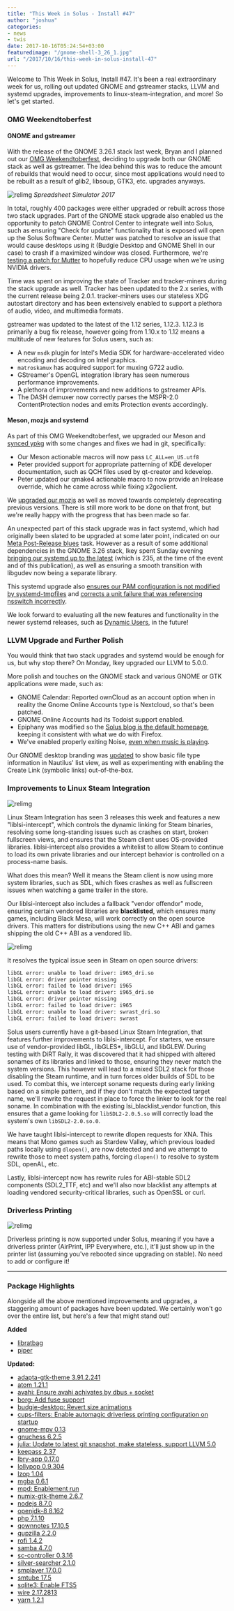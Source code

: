 ```yaml
---
title: "This Week in Solus - Install #47"
author: "joshua"
categories:
- news
- twis
date: 2017-10-16T05:24:54+03:00
featuredimage: "/gnome-shell-3_26_1.jpg"
url: "/2017/10/16/this-week-in-solus-install-47"
---
```


Welcome to This Week in Solus, Install #47. It's been a real extraordinary week for us, rolling out updated GNOME and gstreamer stacks, LLVM and systemd upgrades, improvements to linux-steam-integration, and more! So let's get started.
<!--more-->

### OMG Weekendtoberfest

#### GNOME and gstreamer

With the release of the GNOME 3.26.1 stack last week, Bryan and I planned out our [OMG Weekendtoberfest](https://dev.solus-project.com/T4672), deciding to upgrade both our GNOME stack as well as gstreamer. The idea behind this was to reduce the amount of rebuilds that would need to occur, since most applications would need to be rebuilt as a result of glib2, libsoup, GTK3, etc. upgrades anyways.

![relimg](spreadsheet-simulator-2017.jpg)
*Spreadsheet Simulator 2017*

In total, roughly 400 packages were either upgraded or rebuilt across those two stack upgrades. Part of the GNOME stack upgrade also enabled us the opportunity to patch GNOME Control Center to integrate well into Solus, such as ensuring "Check for update" functionality that is exposed will open up the Solus Software Center. Mutter was patched to resolve an issue  that would cause desktops using it (Budgie Desktop and GNOME Shell in our case) to crash if a maximized window was closed. Furthermore, we're [testing a patch for Mutter](https://dev.solus-project.com/R2123:073872457254a8416dd9000f339f612722629947) to hopefully reduce CPU usage when we're using NVIDIA drivers.

Time was spent on improving the state of Tracker and tracker-miners during the stack upgrade as well. Tracker has been updated to the 2.x series, with the current release being 2.0.1. tracker-miners uses our stateless XDG autostart directory and has been extensively enabled to support a plethora of audio, video, and multimedia formats.

gstreamer was updated to the latest of the 1.12 series, 1.12.3. 1.12.3 is primarily a bug fix release, however going from 1.10.x to 1.12 means a multitude of new features for Solus users, such as:

- A new `msdk` plugin for Intel's Media SDK for hardware-accelerated video encoding and decoding on Intel graphics.
- `matroskamux` has acquired support for muxing G722 audio.
- GStreamer's OpenGL integration library has seen numerous performance improvements.
- A plethora of improvements and new additions to gstreamer APIs.
- The DASH demuxer now correctly parses the MSPR-2.0 ContentProtection nodes and emits Protection events accordingly.

#### Meson, mozjs and systemd

As part of this OMG Weekendtoberfest, we upgraded our Meson and [synced ypkg](https://dev.solus-project.com/R3305:c1b4f208c218c7e8add5fdbd7eb9d49e2868e8c7#162c5f88) with some changes and fixes we had in git, specifically:

- Our Meson actionable macros will now pass `LC_ALL=en_US.utf8`
- Peter provided support for appropriate patterning of KDE developer documentation, such as QCH files used by qt-creator and kdevelop.
- Peter updated our qmake4 actionable macro to now provide an lrelease override, which he came across while fixing x2goclient.

We [upgraded our mozjs](https://dev.solus-project.com/T4686) as well as moved towards completely deprecating previous versions. There is still more work to be done on that front, but we're really happy with the progress that has been made so far.

An unexpected part of this stack upgrade was in fact systemd, which had originally been slated to be upgraded at some later point, indicated on our [Meta Post-Release blues](https://dev.solus-project.com/T4235) task. However as a result of some additional dependencies in the GNOME 3.26 stack, Ikey spent Sunday evening [bringing our systemd up to the latest](https://dev.solus-project.com/R2999:61ecf2d0a5da3cef387efe5063b75938600845b6) (which is 235, at the time of the event and of this publication), as well as ensuring a smooth transition with libgudev now being a separate library.

This systemd upgrade also [ensures our PAM configuration is not modified by systemd-tmpfiles](https://dev.solus-project.com/R2999:ffb2149ca31ae484822750ed3f1d21d47457a24c) and [corrects a unit failure that was referencing nsswitch incorrectly](https://dev.solus-project.com/R2999:a6552f6d4e23fde0eaf2da1829c935958651ce7e).

We look forward to evaluating all the new features and functionality in the newer systemd releases,  such as [Dynamic Users](http://0pointer.net/blog/dynamic-users-with-systemd.html), in the future!

### LLVM Upgrade and Further Polish

You would think that two stack upgrades and systemd would be enough for us, but why stop there? On Monday, Ikey upgraded our LLVM to 5.0.0.

More polish and touches on the GNOME stack and various GNOME or GTK applications were made, such as:

- GNOME Calendar: Reported ownCloud as an account option when in reality the Gnome Online Accounts type is Nextcloud, so that's been patched.
- GNOME Online Accounts had its Todoist support enabled.
- Epiphany was modified so the [Solus blog is the default homepage](https://dev.solus-project.com/R707:5c63226823fd6568ed80466e96a931b46111b3bb), keeping it consistent with what we do with Firefox.
- We've enabled properly exiting Noise, [even when music is playing](https://dev.solus-project.com/R2178:0152427ce249bb30f623030e69bbed565793fbca).

Our GNOME desktop branding was [updated](https://dev.solus-project.com/R957:39e585e35b69fc4989f8fc309225c2b5b47a6de6) to show basic file type information in Nautilus' list view, as well as experimenting with enabling the Create Link (symbolic links) out-of-the-box.

### Improvements to Linux Steam Integration

![relimg](liblsi-intercept.jpg)

Linux Steam Integration has seen 3 releases this week and features a new "liblsi-intercept", which controls the dynamic linking for Steam binaries, resolving some long-standing issues such as crashes on start, broken fullscreen views, and ensures that the Steam client uses OS-provided libraries. liblsi-intercept also provides a whitelist to allow Steam to continue to load its own private libraries and our intercept behavior is controlled on a process-name basis.

What does this mean? Well it means the Steam client is now using more system libraries, such as SDL, which fixes crashes as well as fullscreen issues when watching a game trailer in the store.

Our liblsi-intercept also includes a fallback "vendor offendor" mode, ensuring certain vendored libraries are **blacklisted**, which ensures many games, including Black Mesa, will work correctly on the open source drivers. This matters for distributions using the new C++ ABI and games shipping the old C++ ABI as a vendored lib.

![relimg](liblsi-intercept-blackmesa.jpg)

It resolves the typical issue seen in Steam on open source drivers:

``` bash
libGL error: unable to load driver: i965_dri.so
libGL error: driver pointer missing
libGL error: failed to load driver: i965
libGL error: unable to load driver: i965_dri.so
libGL error: driver pointer missing
libGL error: failed to load driver: i965
libGL error: unable to load driver: swrast_dri.so
libGL error: failed to load driver: swrast
```

Solus users currently have a git-based Linux Steam Integration, that features further improvements to liblsi-intercept. For starters, we ensure use of vendor-provided libGL, libGLES*, libGLU, and libGLEW. During testing with DiRT Rally, it was discovered that it had shipped with altered sonames of its libraries and linked to those, ensuring they never match the system versions. This however will lead to a mixed SDL2 stack for those disabling the Steam runtime, and in turn forces older builds of SDL to be used. To combat this, we intercept soname requests during early linking based on a simple pattern, and if they don't match the expected target name, we'll rewrite the request in place to force the linker to look for the real soname. In combination with the existing lsi_blacklist_vendor function, this ensures that a game looking for `libSDL2-2.0.5.so` will correctly load the system's own `libSDL2-2.0.so.0`.

We have taught liblsi-intercept to rewrite dlopen requests for XNA. This means that Mono games such as Stardew Valley, which previous loaded paths locally using `dlopen()`, are now detected and and we attempt to rewrite those to meet system paths, forcing `dlopen()` to resolve to system SDL, openAL, etc.

Lastly, liblsi-intercept now has rewrite rules for ABI-stable SDL2 components (SDL2_TTF, etc) and we'll also now blacklist any attempts at loading vendored security-critical libraries, such as OpenSSL or curl.

### Driverless Printing

![relimg](driverless-printing.jpg)

Driverless printing is now supported under Solus, meaning if you have a driverless printer (AirPrint, IPP Everywhere, etc.), it'll just show up in the printer list (assuming you've rebooted since upgrading on stable). No need to add or configure it!

---

### Package Highlights

Alongside all the above mentioned improvements and upgrades, a staggering amount of packages have been updated. We certainly won't go over the entire list, but here's a few that might stand out!

**Added**

- [libratbag](https://dev.solus-project.com/source/libratbag/repository/master/)
- [piper](https://dev.solus-project.com/source/piper/repository/master/)

**Updated:**

- [adapta-gtk-theme 3.91.2.241](https://dev.solus-project.com/R338:b950c343b4219094161382b499246d786675b2aa)
- [atom 1.21.1](https://dev.solus-project.com/R394:6d4b96345b85ead746b4c847042dad4a0e34ed46)
- [avahi: Ensure avahi achivates by dbus + socket](https://dev.solus-project.com/R412:6bd7c009ca89fdb93e3517272d22cf94ce6ca7f3)
- [borg: Add fuse support](https://dev.solus-project.com/R445:0c5c6a0e0dc26f0686b7c44e6630d5c91b228e38)
- [budgie-desktop: Revert size animations](https://dev.solus-project.com/R465:886f97f41c131a17ba685f7ae9025ddf80a11eaf)
- [cups-filters: Enable automagic driverless printing configuration on startup](https://dev.solus-project.com/R576:e00a5620ba2074585a7da70287a1a2eaecb9b0ba)
- [gnome-mpv 0.13](https://dev.solus-project.com/R975:f6b9e08d2d3100f72f4b8106b685162c216a5778)
- [gnuchess 6.2.5](https://dev.solus-project.com/R1021:501aeaf40003e767f368eaf97001d9d0d8103dd6)
- [julia: Update to latest git snapshot, make stateless, support LLVM 5.0](https://dev.solus-project.com/R1510:ed99c0e9e2dada47edd3825dd01490067219acd5)
- [keepass 2.37](https://dev.solus-project.com/R1542:57449abf64687577ff0b5baf85ea4487ae772de7)
- [lbry-app 0.17.0](https://dev.solus-project.com/R3654:ccdb1d505dea2d3cbf2d74e493e3cd67834c827e)
- [lollypop 0.9.304](https://dev.solus-project.com/R1978:a944e80b74dee9ecd990c76f73d497a7d3dfa85c)
- [lzop 1.04](https://dev.solus-project.com/R2003:1bcc4fdc6102096e071893798c9a8b66ab79de5f)
- [mgba 0.6.1](https://dev.solus-project.com/R2070:a8e9ae0870205d8dfe182e44a6fd52c6c0a7ae3b)
- [mpd: Enablement run](https://dev.solus-project.com/R2103:b1234a127b75b189655f508926c593555ae47efa)
- [numix-gtk-theme 2.6.7](https://dev.solus-project.com/R2186:d703bdccf26e98bd891ad8d89fdae950b60d89f3)
- [nodejs 8.7.0](https://dev.solus-project.com/R2177:db5d40575e6fb7626fea08a4c8d6ed3d7b216a4c)
- [openjdk-8 8.162](https://dev.solus-project.com/R2242:879f1ece91bef4fdde80d3138949345f708469c1)
- [php 7.1.10](https://dev.solus-project.com/R2424:e8c856f9bed0e6d2db9219374ce94c3d3dd19364)
- [qownnotes 17.10.5](https://dev.solus-project.com/R2730:d7145da58c331508b7ad6b6351e675f86cb72e2e)
- [qupzilla 2.2.0](https://dev.solus-project.com/R2775:1074c11be458f484fdec65a0b720a182a91cd634)
- [rofi 1.4.2](https://dev.solus-project.com/R2821:33be932e826095c01b1ccf7f8932c64e77944154)
- [samba 4.7.0](https://dev.solus-project.com/R2842:37653792fe82deec52ac353daa9513780bce67dc)
- [sc-controller 0.3.16](https://dev.solus-project.com/R2854:a1bf6a1c5fe20295360a4eaa7610a44a9956db67)
- [silver-searcher 2.1.0](https://dev.solus-project.com/R2905:eee861d4cf48f97cd14e8d558ef23b41304f3321)
- [smplayer 17.0.0](https://dev.solus-project.com/R2916:8a594ae36b2ef63193d0ea32d9c0299b41225dc2)
- [smtube 17.5](https://dev.solus-project.com/R2918:ac2e740aabbcd9e83dc06160c246da86186441ea)
- [sqlite3: Enable FTS5](https://dev.solus-project.com/R2955:370f0e60dcbc5db67249eb42384dfafaeeac3748)
- [wire 2.17.2813](https://dev.solus-project.com/R3172:826c6db16588c1e62fd94c043c94e70be821e5c8)
- [yarn 1.2.1](https://dev.solus-project.com/R3298:de4f37c514266d298e49947d2cc14e02a780919a)